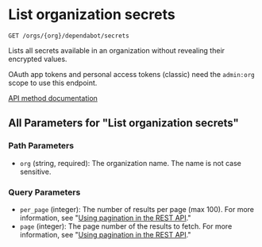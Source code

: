 # List organization secrets

`GET /orgs/{org}/dependabot/secrets`

Lists all secrets available in an organization without revealing their
encrypted values.

OAuth app tokens and personal access tokens (classic) need the `admin:org` scope to use this endpoint.

[API method documentation](https://docs.github.com/rest/dependabot/secrets#list-organization-secrets)

## All Parameters for "List organization secrets"

### Path Parameters

- `org` (string, required): The organization name. The name is not case sensitive.
### Query Parameters

- `per_page` (integer): The number of results per page (max 100). For more information, see "[Using pagination in the REST API](https://docs.github.com/rest/using-the-rest-api/using-pagination-in-the-rest-api)."
- `page` (integer): The page number of the results to fetch. For more information, see "[Using pagination in the REST API](https://docs.github.com/rest/using-the-rest-api/using-pagination-in-the-rest-api)."